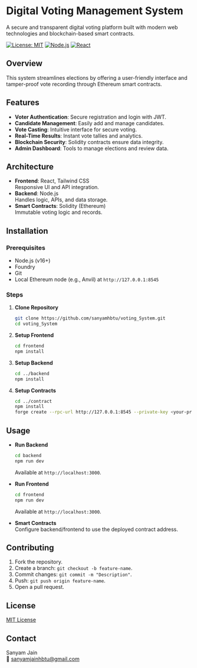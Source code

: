 # Digital Voting Management System

A secure and transparent digital voting platform built with modern web technologies and blockchain-based smart contracts.

[![License: MIT](https://img.shields.io/badge/License-MIT-blue.svg)](https://opensource.org/licenses/MIT)
[![Node.js](https://img.shields.io/badge/Node.js-v16+-green)](https://nodejs.org/)
[![React](https://img.shields.io/badge/React-v18-blue)](https://reactjs.org/)

## Overview

This system streamlines elections by offering a user-friendly interface and tamper-proof vote recording through Ethereum smart contracts.

## Features

- **Voter Authentication**: Secure registration and login with JWT.
- **Candidate Management**: Easily add and manage candidates.
- **Vote Casting**: Intuitive interface for secure voting.
- **Real-Time Results**: Instant vote tallies and analytics.
- **Blockchain Security**: Solidity contracts ensure data integrity.
- **Admin Dashboard**: Tools to manage elections and review data.

## Architecture

- **Frontend**: React, Tailwind CSS  
  Responsive UI and API integration.
- **Backend**: Node.js  
  Handles logic, APIs, and data storage.
- **Smart Contracts**: Solidity (Ethereum)  
  Immutable voting logic and records.

## Installation

### Prerequisites
- Node.js (v16+)
- Foundry
- Git
- Local Ethereum node (e.g., Anvil) at `http://127.0.0.1:8545`

### Steps
1. **Clone Repository**  
   ```bash
   git clone https://github.com/sanyamhbtu/voting_System.git
   cd voting_System
   ```

2. **Setup Frontend**  
   ```bash
   cd frontend
   npm install
   ```

3. **Setup Backend**  
   ```bash
   cd ../backend
   npm install
   ```

4. **Setup Contracts**  
   ```bash
   cd ../contract
   npm install
   forge create --rpc-url http://127.0.0.1:8545 --private-key <your-private-key> src/Voting.sol:Voting --broadcast
   ```

## Usage

- **Run Backend**  
   ```bash
   cd backend
   npm run dev
   ```
   Available at `http://localhost:3000`.

- **Run Frontend**  
   ```bash
   cd frontend
   npm run dev
   ```
   Available at `http://localhost:3000`.

- **Smart Contracts**  
   Configure backend/frontend to use the deployed contract address.

## Contributing

1. Fork the repository.
2. Create a branch: `git checkout -b feature-name`.
3. Commit changes: `git commit -m "Description"`.
4. Push: `git push origin feature-name`.
5. Open a pull request.

## License

[MIT License](LICENSE)

## Contact

Sanyam Jain  
📧 [sanyamjainhbtu@gmail.com](mailto:sanyamjainhbtu@gmail.com)
